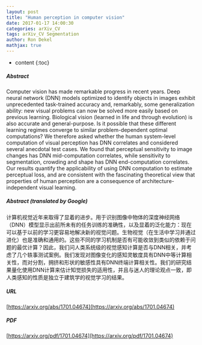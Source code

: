 ```yaml
---
layout: post
title: "Human perception in computer vision"
date: 2017-01-17 14:00:30
categories: arXiv_CV
tags: arXiv_CV Segmentation
author: Ron Dekel
mathjax: true
---
```


* content
{:toc}

##### Abstract
Computer vision has made remarkable progress in recent years. Deep neural network (DNN) models optimized to identify objects in images exhibit unprecedented task-trained accuracy and, remarkably, some generalization ability: new visual problems can now be solved more easily based on previous learning. Biological vision (learned in life and through evolution) is also accurate and general-purpose. Is it possible that these different learning regimes converge to similar problem-dependent optimal computations? We therefore asked whether the human system-level computation of visual perception has DNN correlates and considered several anecdotal test cases. We found that perceptual sensitivity to image changes has DNN mid-computation correlates, while sensitivity to segmentation, crowding and shape has DNN end-computation correlates. Our results quantify the applicability of using DNN computation to estimate perceptual loss, and are consistent with the fascinating theoretical view that properties of human perception are a consequence of architecture-independent visual learning.

##### Abstract (translated by Google)
计算机视觉近年来取得了显着的进步。用于识别图像中物体的深度神经网络（DNN）模型显示出前所未有的任务训练的准确性，以及显着的泛化能力：现在可以基于以前的学习更容易地解决新的视觉问题。生物视觉（在生活中学习并通过进化）也是准确和通用的。这些不同的学习机制是否有可能收敛到类似的依赖于问题的最优计算？因此，我们问人类系统级的视觉感知计算是否与DNN相关，并考虑了几个轶事测试案例。我们发现对图像变化的感知灵敏度具有DNN中等计算相关性，而对分割，拥挤和形状的敏感性具有DNN终端计算相关性。我们的研究结果量化使用DNN计算来估计知觉损失的适用性，并且与迷人的理论观点一致，即人类感知的性质是独立于建筑学的视觉学习的结果。

##### URL
[https://arxiv.org/abs/1701.04674](https://arxiv.org/abs/1701.04674)

##### PDF
[https://arxiv.org/pdf/1701.04674](https://arxiv.org/pdf/1701.04674)

